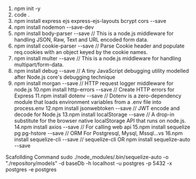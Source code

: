 1. npm init -y
2. code .
3. npm install express ejs express-ejs-layouts bcrypt cors --save
4. npm install nodemon --save-dev
5. npm install body-parser --save       // This is a node.js middleware for handling JSON, Raw, Text and URL encoded form data.
6. npm install cookie-parser --save     // Parse Cookie header and populate req.cookies with an object keyed by the cookie names.
7. npm install multer --save            // This is a node.js middleware for handling multipart/form-data.
8. npm install debug --save             // A tiny JavaScript debugging utility modelled after Node.js core's debugging technique
9. npm install morgan --save            // HTTP request logger middleware for node.js
10.npm install http-errors --save       // Create HTTP errors for Express
11.npm install dotenv --save            // Dotenv is a zero-dependency module that loads environment variables from a .env file into process.env
12.npm install jsonwebtoken --save      // JWT encode and decode for Node.js
13.npm install localStorage --save      // A drop-in substitute for the browser native localStorage API that runs on node.js.
14.npm install axios --save             // For calling web api
15.npm install sequelize pg pg-hstore  --save        // ORM For Postgresql, Mysql, Mssql...vs 
16.npm install sequelize-cli --save     // sequelize-cli
OR npm install sequelize-auto --save

Scafollding Command
sudo ./node_modules/.bin/sequelize-auto -o "./repository/models" -d baseDb -h localhost -u postgres -p 5432 -x postgres -e postgres

